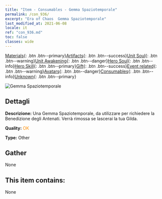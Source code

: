 ```yaml
---
title: "Item - Consumables - Gemma Spaziotemporale"
permalink: /con_936/
excerpt: "Era of Chaos  Gemma Spaziotemporale"
last_modified_at: 2021-06-08
locale: it
ref: "con_936.md"
toc: false
classes: wide
---
```

 [Materials](/ItemsIT/){: .btn .btn--primary}[Artifacts](/ItemsIT/Artifacts/){: .btn .btn--success}[Unit Soul](/ItemsIT/UnitSoul/){: .btn .btn--warning}[Unit Awakening](/ItemsIT/UnitAwakening/){: .btn .btn--danger}[Hero Soul](/ItemsIT/HeroSoul/){: .btn .btn--info}[Hero Skill](/ItemsIT/HeroSkill/){: .btn .btn--primary}[Gift](/ItemsIT/Gift/){: .btn .btn--success}[Event related](/ItemsIT/Events/){: .btn .btn--warning}[Avatars](/ItemsIT/Avatars/){: .btn .btn--danger}[Consumables](/ItemsIT/Consumables/){: .btn .btn--info}[Unknown](/ItemsIT/Unknown/){: .btn .btn--primary}

 ![Gemma Spaziotemporale](/images/t/i_40024.png)

## Dettagli
 **Descrizione:** Una Gemma Spaziotemporale, da utilizzare per richiedere la Benedizione degli Antenati. Verrà rimossa se lascerai la tua Gilda.

 **Quality:** <span style="color: #FF8C00">OK</span>

 **Type:** Other

## Gather

  None

## This item contains:

  None

